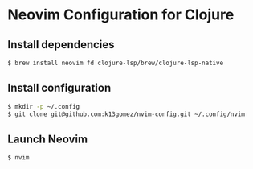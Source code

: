 # Neovim Configuration for Clojure

## Install dependencies

```bash
$ brew install neovim fd clojure-lsp/brew/clojure-lsp-native
```

## Install configuration

```bash
$ mkdir -p ~/.config
$ git clone git@github.com:k13gomez/nvim-config.git ~/.config/nvim
```

## Launch Neovim

```bash
$ nvim
```
